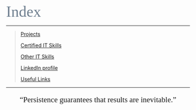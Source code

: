 <span style="font-family:Papyrus; font-size:3em; color:SlateGray;">Index</span>

---

> [Projects](portfolio.md)
>
> [Certified IT Skills](certified_skills.md)
>
> [Other IT Skills](other_skills.md)
>
> [LinkedIn profile](https://www.linkedin.com/in/mbhagwan)
> 
> [Useful Links](links.md)

---

<center>
<span style="font-family:Papyrus; font-size:1.5em;">
  <p><q>Persistence guarantees that results are inevitable.</q></p>
</span>
</center>
